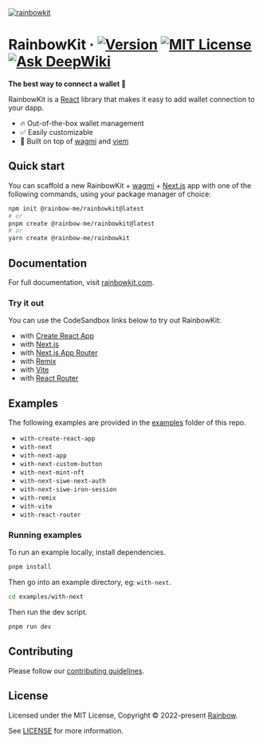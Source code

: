 <a href="https://rainbowkit.com">
  <img alt="rainbowkit" src="https://user-images.githubusercontent.com/372831/168174718-685980e0-391e-4621-94a1-29bf83979fa5.png" />
</a>

# RainbowKit &middot; [![Version](https://img.shields.io/npm/v/@rainbow-me/rainbowkit?colorA=f6f8fa&colorB=f6f8fa)](https://www.npmjs.com/package/@rainbow-me/rainbowkit) [![MIT License](https://img.shields.io/npm/l/@rainbow-me/rainbowkit?colorA=f6f8fa&colorB=f6f8fa)](https://github.com/rainbow-me/rainbowkit/blob/main/LICENSE) [![Ask DeepWiki](https://deepwiki.com/badge.svg)](https://deepwiki.com/rainbow-me/rainbowkit)

**The best way to connect a wallet 🌈**

RainbowKit is a [React](https://reactjs.org/) library that makes it easy to add wallet connection to your dapp.

- 🔥 Out-of-the-box wallet management
- ✅ Easily customizable
- 🦄 Built on top of [wagmi](https://wagmi.sh) and [viem](https://viem.sh)

## Quick start

You can scaffold a new RainbowKit + [wagmi](https://wagmi.sh) + [Next.js](https://nextjs.org) app with one of the following commands, using your package manager of choice:

```bash
npm init @rainbow-me/rainbowkit@latest
# or
pnpm create @rainbow-me/rainbowkit@latest
# or
yarn create @rainbow-me/rainbowkit
```

## Documentation

For full documentation, visit [rainbowkit.com](https://rainbowkit.com).

### Try it out

You can use the CodeSandbox links below to try out RainbowKit:

- with [Create React App](https://codesandbox.io/p/sandbox/github/rainbow-me/rainbowkit/tree/main/examples/with-create-react-app)
- with [Next.js](https://codesandbox.io/p/sandbox/github/rainbow-me/rainbowkit/tree/main/examples/with-next)
- with [Next.js App Router](https://codesandbox.io/p/sandbox/github/rainbow-me/rainbowkit/tree/main/examples/with-next-app)
- with [Remix](https://codesandbox.io/p/sandbox/github/rainbow-me/rainbowkit/tree/main/examples/with-remix)
- with [Vite](https://codesandbox.io/p/sandbox/github/rainbow-me/rainbowkit/tree/main/examples/with-vite)
- with [React Router](https://codesandbox.io/p/sandbox/github/rainbow-me/rainbowkit/tree/main/examples/with-react-router)

## Examples

The following examples are provided in the [examples](./examples/) folder of this repo.

- `with-create-react-app`
- `with-next`
- `with-next-app`
- `with-next-custom-button`
- `with-next-mint-nft`
- `with-next-siwe-next-auth`
- `with-next-siwe-iron-session`
- `with-remix`
- `with-vite`
- `with-react-router`

### Running examples

To run an example locally, install dependencies.

```bash
pnpm install
```

Then go into an example directory, eg: `with-next`.

```bash
cd examples/with-next
```

Then run the dev script.

```bash
pnpm run dev
```

## Contributing

Please follow our [contributing guidelines](/.github/CONTRIBUTING.md).

## License

Licensed under the MIT License, Copyright © 2022-present [Rainbow](https://rainbow.me).

See [LICENSE](/LICENSE) for more information.
